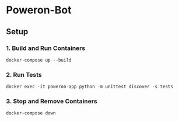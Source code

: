 # Poweron-Bot

## Setup

### 1. Build and Run Containers

    docker-compose up --build

### 2. Run Tests

    docker exec -it poweron-app python -m unittest discover -s tests

### 3. Stop and Remove Containers

    docker-compose down

